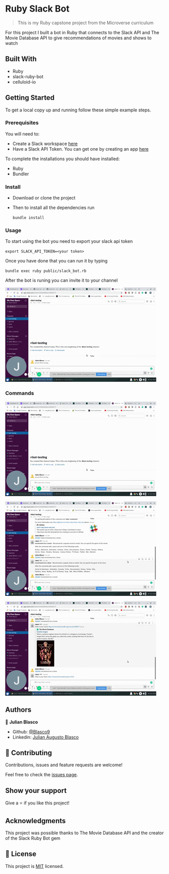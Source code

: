 # Ruby Slack Bot

> This is my Ruby capstone project from the Microverse curriculum

For this project I built a bot in Ruby that connects to the Slack API and The Movie Database API to give recommendations of movies and shows to watch

## Built With

- Ruby
- slack-ruby-bot
- celluloid-io

## Getting Started

To get a local copy up and running follow these simple example steps.

### Prerequisites

You will need to:
- Create a Slack workspace [here](https://slack.com/create#email)
- Have a Slack API Token. You can get one by creating an app [here](http://slack.com/services/new/bot)

To complete the installations you should have installed:
- Ruby
- Bundler

### Install

- Download or clone the project

- Then to install all the dependencies run

  `bundle install `

### Usage

To start using the bot you need to export your slack api token

`export SLACK_API_TOKEN=<your token>`

Once you have done that you can run it by typing

`bundle exec ruby public/slack_bot.rb`

After the bot is runing you can invite it to your channel

![invite](./gifs/Animated-GIF-1.gif)

### Commands

![help](./gifs/Animated-GIF-2.gif)

![recommend me a movie and show](./gifs/Animated-GIF-3.gif)

![recommend for genre](./gifs/Animated-GIF-4.gif)

## Authors

👤 **Julian Blasco**

- Github: [@Blasco9](https://github.com/Blasco9)
- Linkedin: [Julian Augusto Blasco](https://www.linkedin.com/in/julian-augusto-blasco-1656a0153/)

## 🤝 Contributing

Contributions, issues and feature requests are welcome!

Feel free to check the [issues page](issues/).

## Show your support

Give a ⭐️ if you like this project!

## Acknowledgments

This project was possible thanks to The Movie Database API and the creator of the Slack Ruby Bot gem

## 📝 License

This project is [MIT](lic.url) licensed.
